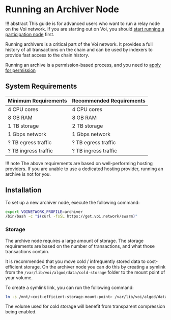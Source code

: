 # Running an Archiver Node

!!! abstract
    This guide is for advanced users who want to run a relay node on the Voi network.
    If you are starting out on Voi, you should [start running a participation node](../../installation/system-requirements/) first.

Running archivers is a critical part of the Voi network. It provides a full history of all transactions on the chain and
can be used by indexers to provide fast access to the chain history.

Running an archive is a permission-based process, and you need to [apply for permission](https://docs.voi.network/node-runners/become-a-relay-runner/)

## System Requirements

| Minimum Requirements | Recommended Requirements |
|----------------------|--------------------------|
| 4 CPU cores          | 4 CPU cores              |
| 8 GB RAM             | 8 GB RAM                 |
| 1 TB storage         | 2 TB storage             |
| 1 Gbps network       | 1 Gbps network           |
| ? TB egress traffic  | ? TB egress traffic      |
| ? TB ingress traffic | ? TB ingress traffic     |

!!! note
The above requirements are based on well-performing hosting providers. If you are unable to use a dedicated hosting
provider, running an archive is not for you.

## Installation

To set up a new archiver node, execute the following command:

```bash
export VOINETWORK_PROFILE=archiver
/bin/bash -c "$(curl -fsSL https://get.voi.network/swarm)"
```

### Storage

The archive node requires a large amount of storage. The storage requirements are based on the number of transactions, and
what those transactions contain.

It is recommended that you move cold / infrequently stored data to cost-efficient storage.
On the archiver node you can do this by creating a symlink from the `/var/lib/voi/algod/data/cold-storage` folder to
the mount point of your volume.

To create a symlink link, you can run the following command:

```bash
ln -s /mnt/<cost-efficient-storage-mount-point> /var/lib/voi/algod/data/cold-storage
```

The volume used for cold storage will benefit from transparent compression being enabled.
